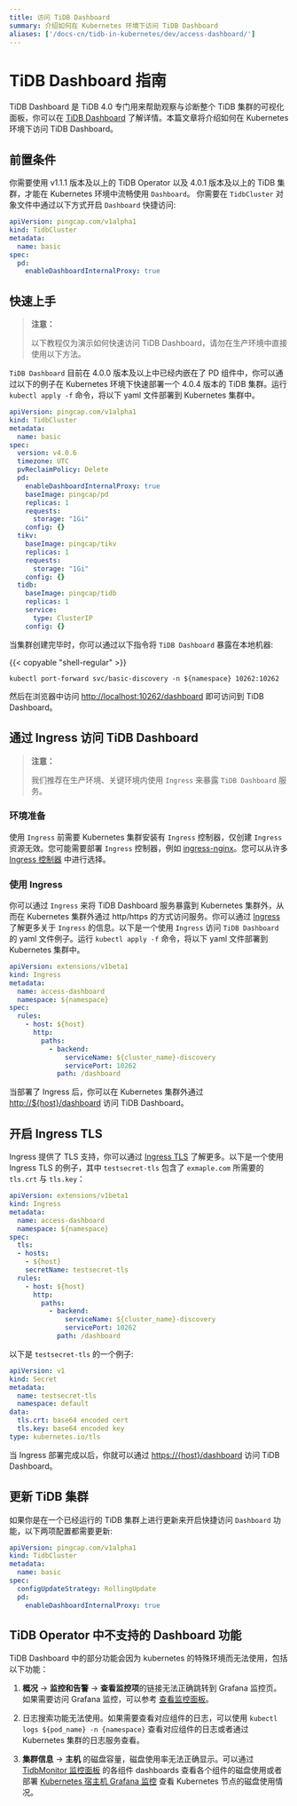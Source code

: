 ```yaml
---
title: 访问 TiDB Dashboard
summary: 介绍如何在 Kubernetes 环境下访问 TiDB Dashboard
aliases: ['/docs-cn/tidb-in-kubernetes/dev/access-dashboard/']
---
```


# TiDB Dashboard 指南

TiDB Dashboard 是 TiDB 4.0 专门用来帮助观察与诊断整个 TiDB 集群的可视化面板，你可以在 [TiDB Dashboard](https://docs.pingcap.com/zh/tidb/stable/dashboard-intro) 了解详情。本篇文章将介绍如何在 Kubernetes 环境下访问 TiDB Dashboard。

## 前置条件

你需要使用 v1.1.1 版本及以上的 TiDB Operator 以及 4.0.1 版本及以上的 TiDB 集群，才能在 Kubernetes 环境中流畅使用 `Dashboard`。 你需要在 `TidbCluster` 对象文件中通过以下方式开启 `Dashboard` 快捷访问:

```yaml
apiVersion: pingcap.com/v1alpha1
kind: TidbCluster
metadata:
  name: basic
spec:
  pd:
    enableDashboardInternalProxy: true
```

## 快速上手

> **注意：**
>
> 以下教程仅为演示如何快速访问 TiDB Dashboard，请勿在生产环境中直接使用以下方法。

`TiDB Dashboard` 目前在 4.0.0 版本及以上中已经内嵌在了 PD 组件中，你可以通过以下的例子在 Kubernetes 环境下快速部署一个 4.0.4 版本的 TiDB 集群。运行 `kubectl apply -f` 命令，将以下 yaml 文件部署到 Kubernetes 集群中。

```yaml
apiVersion: pingcap.com/v1alpha1
kind: TidbCluster
metadata:
  name: basic
spec:
  version: v4.0.6
  timezone: UTC
  pvReclaimPolicy: Delete
  pd:
    enableDashboardInternalProxy: true
    baseImage: pingcap/pd
    replicas: 1
    requests:
      storage: "1Gi"
    config: {}
  tikv:
    baseImage: pingcap/tikv
    replicas: 1
    requests:
      storage: "1Gi"
    config: {}
  tidb:
    baseImage: pingcap/tidb
    replicas: 1
    service:
      type: ClusterIP
    config: {}
```

当集群创建完毕时，你可以通过以下指令将 `TiDB Dashboard` 暴露在本地机器:

{{< copyable "shell-regular" >}}

```shell
kubectl port-forward svc/basic-discovery -n ${namespace} 10262:10262
```

然后在浏览器中访问 <http://localhost:10262/dashboard> 即可访问到 TiDB Dashboard。

## 通过 Ingress 访问 TiDB Dashboard

> **注意：**
>
> 我们推荐在生产环境、关键环境内使用 `Ingress` 来暴露 `TiDB Dashboard` 服务。

### 环境准备

使用 `Ingress` 前需要 Kubernetes 集群安装有 `Ingress` 控制器，仅创建 `Ingress` 资源无效。您可能需要部署 `Ingress` 控制器，例如 [ingress-nginx](https://kubernetes.github.io/ingress-nginx/deploy/)。您可以从许多 [Ingress 控制器](https://kubernetes.io/docs/concepts/services-networking/ingress-controllers/) 中进行选择。

### 使用 Ingress

你可以通过 `Ingress` 来将 TiDB Dashboard 服务暴露到 Kubernetes 集群外，从而在 Kubernetes 集群外通过 http/https 的方式访问服务。你可以通过 [Ingress](https://kubernetes.io/zh/docs/concepts/services-networking/ingress/) 了解更多关于 `Ingress` 的信息。以下是一个使用 `Ingress` 访问 `TiDB Dashboard` 的 yaml 文件例子。运行 `kubectl apply -f` 命令，将以下 yaml 文件部署到 Kubernetes 集群中。

```yaml
apiVersion: extensions/v1beta1
kind: Ingress
metadata:
  name: access-dashboard
  namespace: ${namespace}
spec:
  rules:
    - host: ${host}
      http:
        paths:
          - backend:
              serviceName: ${cluster_name}-discovery
              servicePort: 10262
            path: /dashboard
```

当部署了 Ingress 后，你可以在 Kubernetes 集群外通过 <http://${host}/dashboard> 访问 TiDB Dashboard。

## 开启 Ingress TLS

Ingress 提供了 TLS 支持，你可以通过 [Ingress TLS](https://kubernetes.io/zh/docs/concepts/services-networking/ingress/#tls) 了解更多。以下是一个使用 Ingress TLS 的例子，其中 `testsecret-tls` 包含了 `exmaple.com` 所需要的 `tls.crt` 与 `tls.key`：

```yaml
apiVersion: extensions/v1beta1
kind: Ingress
metadata:
  name: access-dashboard
  namespace: ${namespace}
spec:
  tls:
  - hosts:
    - ${host}
    secretName: testsecret-tls
  rules:
    - host: ${host}
      http:
        paths:
          - backend:
              serviceName: ${cluster_name}-discovery
              servicePort: 10262
            path: /dashboard
```

以下是 `testsecret-tls` 的一个例子:

```yaml
apiVersion: v1
kind: Secret
metadata:
  name: testsecret-tls
  namespace: default
data:
  tls.crt: base64 encoded cert
  tls.key: base64 encoded key
type: kubernetes.io/tls
```

当 Ingress 部署完成以后，你就可以通过 <https://{host}/dashboard> 访问 TiDB Dashboard。

## 更新 TiDB 集群

如果你是在一个已经运行的 TiDB 集群上进行更新来开启快捷访问 `Dashboard` 功能，以下两项配置都需要更新:

```yaml
apiVersion: pingcap.com/v1alpha1
kind: TidbCluster
metadata:
  name: basic
spec:
  configUpdateStrategy: RollingUpdate
  pd:
    enableDashboardInternalProxy: true
```

## TiDB Operator 中不支持的 Dashboard 功能

TiDB Dashboard 中的部分功能会因为 kubernetes 的特殊环境而无法使用，包括以下功能：

1. **概况** -> **监控和告警** -> **查看监控项**的链接无法正确跳转到 Grafana 监控页。如果需要访问 Grafana 监控，可以参考 [查看监控面板](monitor-a-tidb-cluster.md#查看监控面板)。

2. 日志搜索功能无法使用。如果需要查看对应组件的日志，可以使用 `kubectl logs ${pod_name} -n {namespace}` 查看对应组件的日志或者通过 Kubernetes 集群的日志服务查看。

3. **集群信息** -> **主机** 的磁盘容量，磁盘使用率无法正确显示。可以通过 [TidbMonitor 监控面板](monitor-a-tidb-cluster.md#查看监控面板) 的各组件 dashboards 查看各个组件的磁盘使用或者部署 [Kubernetes 宿主机 Grafana 监控](monitor-a-tidb-cluster.md#kubernetes-组件监控) 查看 Kubernetes 节点的磁盘使用情况。
